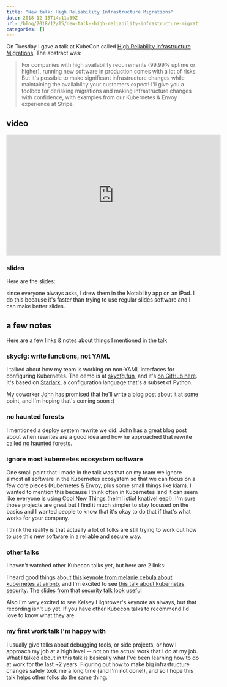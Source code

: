```yaml
---
title: "New talk: High Reliability Infrastructure Migrations"
date: 2018-12-15T14:11:39Z
url: /blog/2018/12/15/new-talk--high-reliability-infrastructure-migrations/
categories: []
---
```


On Tuesday I gave a talk at KubeCon called [High Reliability Infrastructure
Migrations](https://www.youtube.com/watch?v=obB2IvCv-K0). The abstract was:

> For companies with high availability requirements (99.99% uptime or higher), running new software
> in production comes with a lot of risks. But it's possible to make significant infrastructure
> changes while maintaining the availability your customers expect! I'll give you a toolbox for
> derisking migrations and making infrastructure changes with confidence, with examples from our
> Kubernetes & Envoy experience at Stripe. 

## video

<iframe width="560" height="315" src="https://www.youtube.com/embed/obB2IvCv-K0" frameborder="0" allow="accelerometer; autoplay; encrypted-media; gyroscope; picture-in-picture" allowfullscreen></iframe>

### slides

Here are the slides:

<script async class="speakerdeck-embed" data-id="5e42b5ea4a39448899b0a90521088e12" data-ratio="1.77469670710572" src="//speakerdeck.com/assets/embed.js"></script>

since everyone always asks, I drew them in the Notability app on an iPad. I do this because it's
faster than trying to use regular slides software and I can make better slides.

## a few notes 

Here are a few links & notes about things I mentioned in the talk

### skycfg: write functions, not YAML

I talked about how my team is working on non-YAML interfaces for configuring Kubernetes. The demo is
at [skycfg.fun](http://skycfg.fun), and it's [on GitHub here](https://github.com/stripe/skycfg). It's based on
[Starlark](https://github.com/bazelbuild/starlark), a configuration language that's a subset of
Python.

My coworker [John](https://john-millikin.com/) has promised that he'll write a blog post about it at
some point, and I'm hoping that's coming soon :)

### no haunted forests

I mentioned a deploy system rewrite we did. John has a great blog post about when rewrites are a
good idea and how he approached that rewrite called [no haunted
forests](https://john-millikin.com/sre-school/no-haunted-forests).

### ignore most kubernetes ecosystem software

One small point that I made in the talk was that on my team we ignore almost all software in the
Kubernetes ecosystem so that we can focus on a few core pieces (Kubernetes & Envoy, plus some small
things like kiam). I wanted to mention this because I think often in Kubernetes land it can seem
like everyone is using Cool New Things (helm! istio! knative! eep!). I'm sure those projects are
great but I find it much simpler to stay focused on the basics and I wanted people to know that it's
okay to do that if that's what works for your company.

I think the reality is that actually a lot of folks are still trying to work out how to use this new
software in a reliable and secure way.

### other talks 

I haven't watched other Kubecon talks yet, but here are 2 links:

I heard good things about [this keynote from melanie cebula about kubernetes at airbnb](https://www.youtube.com/watch?v=ytu3aUCwlSg&index=127&t=0s&list=PLj6h78yzYM2PZf9eA7bhWnIh_mK1vyOfU), and I'm excited to see [this talk about kubernetes security](https://www.youtube.com/watch?v=a03te8xEjUg&index=65&list=PLj6h78yzYM2PZf9eA7bhWnIh_mK1vyOfU&t=0s). The [slides from that security talk look useful](https://schd.ws/hosted_files/kccna18/1c/KubeCon%20NA%20-%20This%20year%2C%20it%27s%20about%20security%20-%2020181211.pdf)

Also I'm very excited to see Kelsey Hightower's keynote as always, but that recording isn't up yet. If you
have other Kubecon talks to recommend I'd love to know what they are.

### my first work talk I'm happy with

I usually give talks about debugging tools, or side projects, or how I approach my job at a high
level -- not on the actual work that I do at my job. What I talked about in this talk is basically
what I've been learning how to do at work for the last ~2 years. Figuring out how to make big
infrastructure changes safely took me a long time (and I'm not done!), and so I hope this talk helps
other folks do the same thing.
